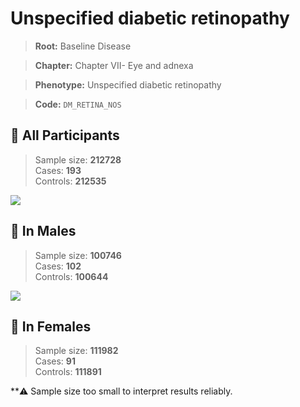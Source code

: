 # Unspecified diabetic retinopathy

> **Root:** Baseline Disease  

> **Chapter:** Chapter VII- Eye and adnexa  

> **Phenotype:** Unspecified diabetic retinopathy  

> **Code:** `DM_RETINA_NOS`

## 🧪 All Participants  
> Sample size: **212728**  
> Cases: **193**  
> Controls: **212535**
<img src="/Disease/Figures/ALL/Incidence/DM_RETINA_NOS.png"/>
<CsvTable src="/public/Disease/Data/ALL/Incidence/COX_DM_RETINA_NOS.csv" label="🔍 View full results" />

## 👨 In Males  
> Sample size: **100746**  
> Cases: **102**  
> Controls: **100644**
<img src="/Disease/Figures/Male/Incidence/DM_RETINA_NOS.png"/>
<CsvTable src="/public/Disease/Data/Male/Incidence/COX_DM_RETINA_NOS.csv" label="🔍 View full results" />

## 👩 In Females  
> Sample size: **111982**  
> Cases: **91**  
> Controls: **111891**

**⚠️ Sample size too small to interpret results reliably.

